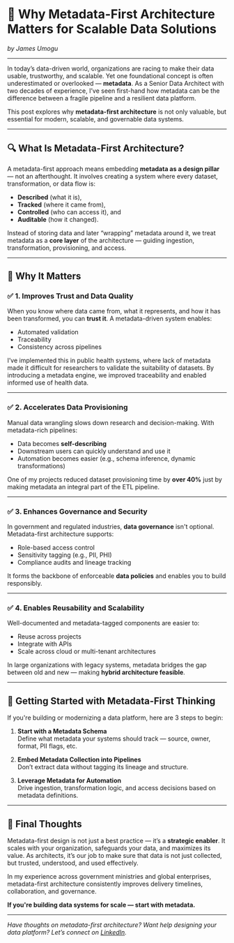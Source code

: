 # 📌 Why Metadata-First Architecture Matters for Scalable Data Solutions  
*by James Umogu*

---

In today’s data-driven world, organizations are racing to make their data usable, trustworthy, and scalable. Yet one foundational concept is often underestimated or overlooked — **metadata**. As a Senior Data Architect with two decades of experience, I’ve seen first-hand how metadata can be the difference between a fragile pipeline and a resilient data platform.

This post explores why **metadata-first architecture** is not only valuable, but essential for modern, scalable, and governable data systems.

---

## 🔍 What Is Metadata-First Architecture?

A metadata-first approach means embedding **metadata as a design pillar** — not an afterthought. It involves creating a system where every dataset, transformation, or data flow is:
- **Described** (what it is),
- **Tracked** (where it came from),
- **Controlled** (who can access it), and
- **Auditable** (how it changed).

Instead of storing data and later “wrapping” metadata around it, we treat metadata as a **core layer** of the architecture — guiding ingestion, transformation, provisioning, and access.

---

## 🧱 Why It Matters

### ✅ 1. **Improves Trust and Data Quality**
When you know where data came from, what it represents, and how it has been transformed, you can **trust it**. A metadata-driven system enables:
- Automated validation
- Traceability
- Consistency across pipelines

I’ve implemented this in public health systems, where lack of metadata made it difficult for researchers to validate the suitability of datasets. By introducing a metadata engine, we improved traceability and enabled informed use of health data.

---

### ✅ 2. **Accelerates Data Provisioning**
Manual data wrangling slows down research and decision-making. With metadata-rich pipelines:
- Data becomes **self-describing**
- Downstream users can quickly understand and use it
- Automation becomes easier (e.g., schema inference, dynamic transformations)

One of my projects reduced dataset provisioning time by **over 40%** just by making metadata an integral part of the ETL pipeline.

---

### ✅ 3. **Enhances Governance and Security**
In government and regulated industries, **data governance** isn't optional. Metadata-first architecture supports:
- Role-based access control
- Sensitivity tagging (e.g., PII, PHI)
- Compliance audits and lineage tracking

It forms the backbone of enforceable **data policies** and enables you to build responsibly.

---

### ✅ 4. **Enables Reusability and Scalability**
Well-documented and metadata-tagged components are easier to:
- Reuse across projects
- Integrate with APIs
- Scale across cloud or multi-tenant architectures

In large organizations with legacy systems, metadata bridges the gap between old and new — making **hybrid architecture feasible**.

---

## 🚀 Getting Started with Metadata-First Thinking

If you're building or modernizing a data platform, here are 3 steps to begin:

1. **Start with a Metadata Schema**  
   Define what metadata your systems should track — source, owner, format, PII flags, etc.

2. **Embed Metadata Collection into Pipelines**  
   Don’t extract data without tagging its lineage and structure.

3. **Leverage Metadata for Automation**  
   Drive ingestion, transformation logic, and access decisions based on metadata definitions.

---

## 🧠 Final Thoughts

Metadata-first design is not just a best practice — it’s a **strategic enabler**. It scales with your organization, safeguards your data, and maximizes its value. As architects, it’s our job to make sure that data is not just collected, but trusted, understood, and used effectively.

In my experience across government ministries and global enterprises, metadata-first architecture consistently improves delivery timelines, collaboration, and governance.

**If you're building data systems for scale — start with metadata.**

---

*Have thoughts on metadata-first architecture? Want help designing your data platform? Let’s connect on [LinkedIn](https://linkedin.com/in/jamesumogu).*  
